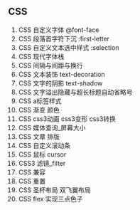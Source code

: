 ## CSS

1. CSS 自定义字体 @font-face
2. CSS 段落首字符下沉 :first-letter
3. CSS 自定义文本选中样式 :selection
4. CSS 现代字体栈
5. CSS 间隔与间距与换行
6. CSS 文本装饰 text-decoration
7. CSS 文字的阴影 text-shadow
8. CSS 文字溢出隐藏与超长标题自动省略号
9. CSS a标签样式
10. CSS 渐变 颜色
11. CSS css3动画 css3变形 css3转换
12. CSS 媒体查询_屏幕大小
13. CSS 文章 排版
14. CSS 自定义滚动条
15. CSS 鼠标 cursor
16. CSS3 滤镜_filter
17. CSS 兼容
18. CSS 重置
19. CSS 圣杯布局 双飞翼布局
20. CSS flex 实现三点色子
